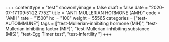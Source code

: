 +++
contenttype = "test"
showonlyimage = false
draft = false
date = "2020-07-17T09:51:22.775Z"
title = "ANTI MULLERIAN HORMONE (AMH)"
code = "AMH"
rate = "1500"
hc = "100"
weight = 55565
categories = ["test-AUTOIMMUNE"]
tags = ["test-Mullerian-inhibiting hormone (MIH)", "test-Mullerian inhibiting factor (MIF)", "test-Mullerian-inhibiting substance (MIS)", "test-Egg Timer test", "test-Infertility "]
+++


